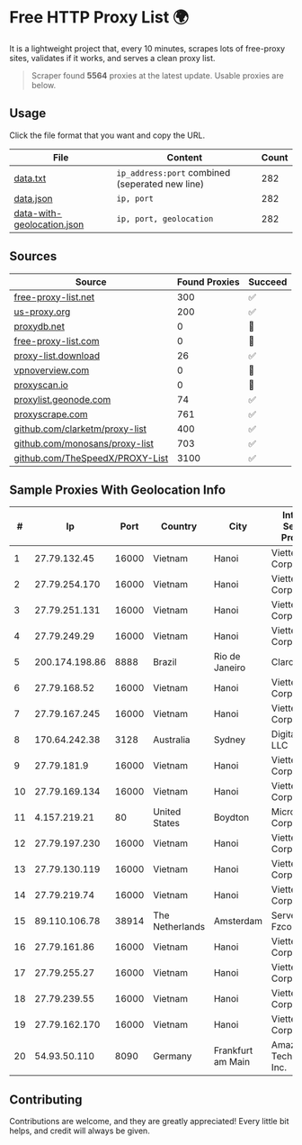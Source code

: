 
# Free HTTP Proxy List 🌍

It is a lightweight project that, every 10 minutes, scrapes lots of free-proxy sites, validates if it works, and serves a clean proxy list.


> Scraper found **5564** proxies at the latest update. Usable proxies are below.

## Usage

Click the file format that you want and copy the URL.


|File|Content|Count|
|----|-------|-----|
|[data.txt](https://raw.githubusercontent.com/themiralay/Proxy-List-World/master/data.txt)|`ip_address:port` combined (seperated new line)|282|
|[data.json](https://raw.githubusercontent.com/themiralay/Proxy-List-World/master/data.json)|`ip, port`|282|
|[data-with-geolocation.json](https://raw.githubusercontent.com/themiralay/Proxy-List-World/master/data-with-geolocation.json)|`ip, port, geolocation`|282|

## Sources

|Source|Found Proxies|Succeed|
|------|-------------|-------|
|[free-proxy-list.net](https://free-proxy-list.net)|300|✅|
|[us-proxy.org](https://www.us-proxy.org)|200|✅|
|[proxydb.net](http://proxydb.net)|0|🚫|
|[free-proxy-list.com](https://free-proxy-list.com/?page=&port=&type%5B%5D=http&type%5B%5D=https&up_time=0&search=Search)|0|🚫|
|[proxy-list.download](https://www.proxy-list.download/HTTP)|26|✅|
|[vpnoverview.com](https://vpnoverview.com/privacy/anonymous-browsing/free-proxy-servers)|0|🚫|
|[proxyscan.io](https://www.proxyscan.io)|0|🚫|
|[proxylist.geonode.com](https://proxylist.geonode.com/api/proxy-list?limit=300&page=1&sort_by=lastChecked&sort_type=desc&protocols=http,https)|74|✅|
|[proxyscrape.com](https://api.proxyscrape.com/v2/?request=displayproxies&protocol=http&timeout=10000&country=all&ssl=all&anonymity=all)|761|✅|
|[github.com/clarketm/proxy-list](https://raw.githubusercontent.com/clarketm/proxy-list/master/proxy-list-raw.txt)|400|✅|
|[github.com/monosans/proxy-list](https://raw.githubusercontent.com/monosans/proxy-list/main/proxies/http.txt)|703|✅|
|[github.com/TheSpeedX/PROXY-List](https://raw.githubusercontent.com/TheSpeedX/PROXY-List/master/http.txt)|3100|✅|


## Sample Proxies With Geolocation Info

|#|Ip|Port|Country|City|Internet Service Provider|
|-|--|----|-------|----|-------------------------|
|1|27.79.132.45|16000|Vietnam|Hanoi|Viettel Corporation|
|2|27.79.254.170|16000|Vietnam|Hanoi|Viettel Corporation|
|3|27.79.251.131|16000|Vietnam|Hanoi|Viettel Corporation|
|4|27.79.249.29|16000|Vietnam|Hanoi|Viettel Corporation|
|5|200.174.198.86|8888|Brazil|Rio de Janeiro|Claro S.A|
|6|27.79.168.52|16000|Vietnam|Hanoi|Viettel Corporation|
|7|27.79.167.245|16000|Vietnam|Hanoi|Viettel Corporation|
|8|170.64.242.38|3128|Australia|Sydney|DigitalOcean, LLC|
|9|27.79.181.9|16000|Vietnam|Hanoi|Viettel Corporation|
|10|27.79.169.134|16000|Vietnam|Hanoi|Viettel Corporation|
|11|4.157.219.21|80|United States|Boydton|Microsoft Corporation|
|12|27.79.197.230|16000|Vietnam|Hanoi|Viettel Corporation|
|13|27.79.130.119|16000|Vietnam|Hanoi|Viettel Corporation|
|14|27.79.219.74|16000|Vietnam|Hanoi|Viettel Corporation|
|15|89.110.106.78|38914|The Netherlands|Amsterdam|Servers Tech Fzco|
|16|27.79.161.86|16000|Vietnam|Hanoi|Viettel Corporation|
|17|27.79.255.27|16000|Vietnam|Hanoi|Viettel Corporation|
|18|27.79.239.55|16000|Vietnam|Hanoi|Viettel Corporation|
|19|27.79.162.170|16000|Vietnam|Hanoi|Viettel Corporation|
|20|54.93.50.110|8090|Germany|Frankfurt am Main|Amazon Technologies Inc.|



## Contributing

Contributions are welcome, and they are greatly appreciated! Every
little bit helps, and credit will always be given.

